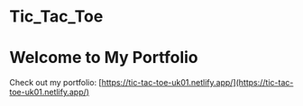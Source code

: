 # Tic_Tac_Toe
# Welcome to My Portfolio

Check out my portfolio: [https://tic-tac-toe-uk01.netlify.app/](https://tic-tac-toe-uk01.netlify.app/)
